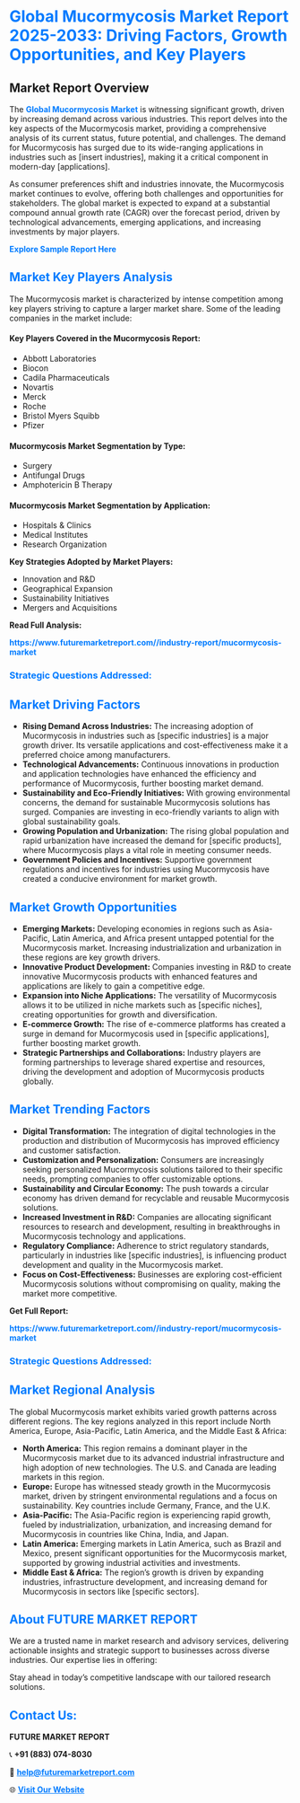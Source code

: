 <h1 style="color: #007BFF;">Global Mucormycosis Market Report 2025-2033: Driving Factors, Growth Opportunities, and Key Players</h1>

<section id="overview">
<h2>Market Report Overview</h2>
<p>The <a href="https://www.futuremarketreport.com//industry-report/mucormycosis-market" style="color: #007BFF; text-decoration: none;"><strong>Global Mucormycosis Market</strong></a> is witnessing significant growth, driven by increasing demand across various industries. This report delves into the key aspects of the Mucormycosis market, providing a comprehensive analysis of its current status, future potential, and challenges. The demand for Mucormycosis has surged due to its wide-ranging applications in industries such as [insert industries], making it a critical component in modern-day [applications].</p>
<p>As consumer preferences shift and industries innovate, the Mucormycosis market continues to evolve, offering both challenges and opportunities for stakeholders. The global market is expected to expand at a substantial compound annual growth rate (CAGR) over the forecast period, driven by technological advancements, emerging applications, and increasing investments by major players.</p>
</section>

<section id="overview">
<p><a href="https://www.futuremarketreport.com//request-sample/reportId=63681" style="color: #007BFF; text-decoration: none;"><strong>Explore Sample Report Here</strong></a></p>
</section>

<section id="key-players">
<h2 style="color: #007BFF;">Market Key Players Analysis</h2>
<p>The Mucormycosis market is characterized by intense competition among key players striving to capture a larger market share. Some of the leading companies in the market include:</p>
<h4>Key Players Covered in the Mucormycosis Report:</h4>
<ul><li>Abbott Laboratories</li><li>Biocon</li><li>Cadila Pharmaceuticals</li><li>Novartis</li><li>Merck</li><li>Roche</li><li>Bristol Myers Squibb</li><li>Pfizer</li></ul>
<h4>Mucormycosis Market Segmentation by Type:</h4>
<ul><li>Surgery</li><li>Antifungal Drugs</li><li>Amphotericin B Therapy</li></ul>

<h4>Mucormycosis Market Segmentation by Application:</h4>
<ul><li>Hospitals &amp; Clinics</li><li>Medical Institutes</li><li>Research Organization</li></ul>
<p><strong>Key Strategies Adopted by Market Players:</strong></p>
<ul>
<li>Innovation and R&D</li>
<li>Geographical Expansion</li>
<li>Sustainability Initiatives</li>
<li>Mergers and Acquisitions</li>
</ul>
</section>

<section>
<p><strong>Read Full Analysis: </strong></p><a href="https://www.futuremarketreport.com//industry-report/mucormycosis-market" style="color: #007BFF; text-decoration: none;"><strong>https://www.futuremarketreport.com//industry-report/mucormycosis-market</strong></a>
<h3 style="color: #007BFF;">Strategic Questions Addressed:</h3>
</section>

<section id="driving-factors">
<h2 style="color: #007BFF;">Market Driving Factors</h2>
<ul>
<li><strong>Rising Demand Across Industries:</strong> The increasing adoption of Mucormycosis in industries such as [specific industries] is a major growth driver. Its versatile applications and cost-effectiveness make it a preferred choice among manufacturers.</li>
<li><strong>Technological Advancements:</strong> Continuous innovations in production and application technologies have enhanced the efficiency and performance of Mucormycosis, further boosting market demand.</li>
<li><strong>Sustainability and Eco-Friendly Initiatives:</strong> With growing environmental concerns, the demand for sustainable Mucormycosis solutions has surged. Companies are investing in eco-friendly variants to align with global sustainability goals.</li>
<li><strong>Growing Population and Urbanization:</strong> The rising global population and rapid urbanization have increased the demand for [specific products], where Mucormycosis plays a vital role in meeting consumer needs.</li>
<li><strong>Government Policies and Incentives:</strong> Supportive government regulations and incentives for industries using Mucormycosis have created a conducive environment for market growth.</li>
</ul>
</section>

<section id="growth-opportunities">
<h2 style="color: #007BFF;">Market Growth Opportunities</h2>
<ul>
<li><strong>Emerging Markets:</strong> Developing economies in regions such as Asia-Pacific, Latin America, and Africa present untapped potential for the Mucormycosis market. Increasing industrialization and urbanization in these regions are key growth drivers.</li>
<li><strong>Innovative Product Development:</strong> Companies investing in R&D to create innovative Mucormycosis products with enhanced features and applications are likely to gain a competitive edge.</li>
<li><strong>Expansion into Niche Applications:</strong> The versatility of Mucormycosis allows it to be utilized in niche markets such as [specific niches], creating opportunities for growth and diversification.</li>
<li><strong>E-commerce Growth:</strong> The rise of e-commerce platforms has created a surge in demand for Mucormycosis used in [specific applications], further boosting market growth.</li>
<li><strong>Strategic Partnerships and Collaborations:</strong> Industry players are forming partnerships to leverage shared expertise and resources, driving the development and adoption of Mucormycosis products globally.</li>
</ul>
</section>

<section id="trending-factors">
<h2 style="color: #007BFF;">Market Trending Factors</h2>
<ul>
<li><strong>Digital Transformation:</strong> The integration of digital technologies in the production and distribution of Mucormycosis has improved efficiency and customer satisfaction.</li>
<li><strong>Customization and Personalization:</strong> Consumers are increasingly seeking personalized Mucormycosis solutions tailored to their specific needs, prompting companies to offer customizable options.</li>
<li><strong>Sustainability and Circular Economy:</strong> The push towards a circular economy has driven demand for recyclable and reusable Mucormycosis solutions.</li>
<li><strong>Increased Investment in R&D:</strong> Companies are allocating significant resources to research and development, resulting in breakthroughs in Mucormycosis technology and applications.</li>
<li><strong>Regulatory Compliance:</strong> Adherence to strict regulatory standards, particularly in industries like [specific industries], is influencing product development and quality in the Mucormycosis market.</li>
<li><strong>Focus on Cost-Effectiveness:</strong> Businesses are exploring cost-efficient Mucormycosis solutions without compromising on quality, making the market more competitive.</li>
</ul>
</section>

<section>
<p><strong>Get Full Report: </strong></p><a href="https://www.futuremarketreport.com//industry-report/mucormycosis-market" style="color: #007BFF; text-decoration: none;"><strong>https://www.futuremarketreport.com//industry-report/mucormycosis-market</strong></a>
<h3 style="color: #007BFF;">Strategic Questions Addressed:</h3>
</section>


<section id="regional-analysis">
<h2 style="color: #007BFF;">Market Regional Analysis</h2>
<p>The global Mucormycosis market exhibits varied growth patterns across different regions. The key regions analyzed in this report include North America, Europe, Asia-Pacific, Latin America, and the Middle East & Africa:</p>
<ul>
<li><strong>North America:</strong> This region remains a dominant player in the Mucormycosis market due to its advanced industrial infrastructure and high adoption of new technologies. The U.S. and Canada are leading markets in this region.</li>
<li><strong>Europe:</strong> Europe has witnessed steady growth in the Mucormycosis market, driven by stringent environmental regulations and a focus on sustainability. Key countries include Germany, France, and the U.K.</li>
<li><strong>Asia-Pacific:</strong> The Asia-Pacific region is experiencing rapid growth, fueled by industrialization, urbanization, and increasing demand for Mucormycosis in countries like China, India, and Japan.</li>
<li><strong>Latin America:</strong> Emerging markets in Latin America, such as Brazil and Mexico, present significant opportunities for the Mucormycosis market, supported by growing industrial activities and investments.</li>
<li><strong>Middle East & Africa:</strong> The region’s growth is driven by expanding industries, infrastructure development, and increasing demand for Mucormycosis in sectors like [specific sectors].</li>
</ul>
</section>

<footer>
<h2 style="color: #007BFF;">About FUTURE MARKET REPORT</h2>
<p>We are a trusted name in market research and advisory services, delivering actionable insights and strategic support to businesses across diverse industries. Our expertise lies in offering:</p>

<p>Stay ahead in today’s competitive landscape with our tailored research solutions.</p>

<h2 style="color: #007BFF;">Contact Us:</h2>
<p><strong>FUTURE MARKET REPORT</strong></p>
<p>📞 <strong>+91 (883) 074-8030</strong></p>
<p>📧 <strong><a href="mailto:help@futuremarketreport.com" style="color: #007BFF;">help@futuremarketreport.com</a></strong></p>
<p>🌐 <strong><a href="https://www.futuremarketreport.com/" style="color: #007BFF;">Visit Our Website</a></strong></p>
</footer>